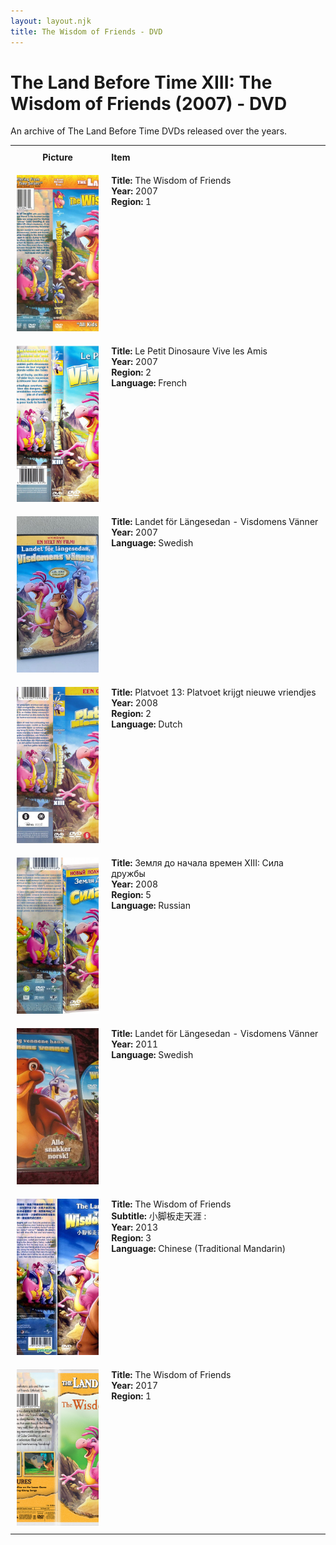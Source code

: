 ```yaml
---
layout: layout.njk
title: The Wisdom of Friends - DVD
---
```


# The Land Before Time XIII: The Wisdom of Friends (2007) - DVD

An archive of The Land Before Time DVDs released over the years.

<div class="table-wrapper">
  <div class="responsive-row">
<table>
  <tr>
    <th style="width:20%; vertical-align:top; padding:10px;">
      <strong>Picture</strong>
    </th>
    <th style="text-align: left; padding:10px;">
      <strong>Item</strong>
    </th>
  </tr>

  <tr>
    <td style="width:30%; text-align: center; vertical-align:top; padding:10px;">
      <a href="/images/media/dvd/13/wisdomoffriends-2007-r1_orig.jpg" data-lightbox="books" data-title="The Wisdom of Friends">
        <div class="img-box">
          <img loading="lazy" src="/images/media/dvd/13/wisdomoffriends-2007-r1_orig.jpg" alt="The Wisdom of Friends" style="height:250px; object-fit:cover;" />
        </div>
      </a>
    </td>
    <td style="vertical-align:top; padding:10px;">
      <strong>Title:</strong> The Wisdom of Friends<br/>
      <strong>Year:</strong> 2007<br/>
      <strong>Region:</strong> 1<br/>
    </td>
  </tr>
<tr>
    <td style="width:30%; text-align: center; vertical-align:top; padding:10px;">
      <a href="/images/media/dvd/13/le-petit-dinosaure-vol-13-vive-les-amis-11451312052008_orig.jpg" data-lightbox="books" data-title="Le Petit Dinosaure 
Vive les Amis">
        <div class="img-box">
          <img loading="lazy" src="/images/media/dvd/13/le-petit-dinosaure-vol-13-vive-les-amis-11451312052008_orig.jpg" alt="Le Petit Dinosaure 
Vive les Amis" style="height:250px; object-fit:cover;" />
        </div>
      </a>
    </td>
    <td style="vertical-align:top; padding:10px;">
      <strong>Title:</strong> Le Petit Dinosaure 
Vive les Amis<br/>
      <strong>Year:</strong> 2007<br/>
      <strong>Region:</strong> 2<br/>
      <strong>Language:</strong> French<br/>
    </td>
  </tr>

<tr>
    <td style="width:30%; text-align: center; vertical-align:top; padding:10px;">
      <a href="/images/media/dvd/13/lbt13-sv.jpg" data-lightbox="books" data-title="Landet för Längesedan - Visdomens Vänner">
        <div class="img-box">
          <img loading="lazy" src="/images/media/dvd/13/lbt13-sv.jpg" alt="Landet för Längesedan - Visdomens Vänner" style="height:250px; object-fit:cover;" />
        </div>
      </a>
    </td>
    <td style="vertical-align:top; padding:10px;">
      <strong>Title:</strong> Landet för Längesedan - Visdomens Vänner<br/>
      <strong>Year:</strong> 2007<br/>
      <strong>Language:</strong> Swedish<br/>
    </td>
  </tr>


<tr>
    <td style="width:30%; text-align: center; vertical-align:top; padding:10px;">
      <a href="/images/media/dvd/13/platvoet-en-zijn-vriendjes-platvoet-krijgt-nieuwe-vriendjes-dvd-nl_orig.jpg" data-lightbox="books" data-title="Platvoet 13: Platvoet krijgt nieuwe vriendjes">
        <div class="img-box">
          <img loading="lazy" src="/images/media/dvd/13/platvoet-en-zijn-vriendjes-platvoet-krijgt-nieuwe-vriendjes-dvd-nl_orig.jpg" alt="Platvoet 13: Platvoet krijgt nieuwe vriendjes" style="height:250px; object-fit:cover;" />
        </div>
      </a>
    </td>
    <td style="vertical-align:top; padding:10px;">
      <strong>Title:</strong> Platvoet 13: Platvoet krijgt nieuwe vriendjes<br/>
      <strong>Year:</strong> 2008<br/>
      <strong>Region:</strong> 2<br/>
      <strong>Language:</strong> Dutch<br/>
    </td>
  </tr>

<tr>
    <td style="width:30%; text-align: center; vertical-align:top; padding:10px;">
      <a href="/images/media/dvd/13/russianlbt13dvd_orig.jpg" data-lightbox="books" data-title="Земля до начала времен XIII: Сила дружбы">
        <div class="img-box">
          <img loading="lazy" src="/images/media/dvd/13/russianlbt13dvd_orig.jpg" alt="Земля до начала времен XIII: Сила дружбы" style="height:250px; object-fit:cover;" />
        </div>
      </a>
    </td>
    <td style="vertical-align:top; padding:10px;">
      <strong>Title:</strong> Земля до начала времен XIII: Сила дружбы<br/>
      <strong>Year:</strong> 2008<br/>
      <strong>Region:</strong> 5<br/>
      <strong>Language:</strong> Russian<br/>
    </td>
  </tr>

  <tr>
    <td style="width:30%; text-align: center; vertical-align:top; padding:10px;">
      <a href="/images/media/dvd/13/lbt13-sv-2011.jpg" data-lightbox="books" data-title="Landet för Längesedan - Visdomens Vänner">
        <div class="img-box">
          <img loading="lazy" src="/images/media/dvd/13/lbt13-sv-2011.jpg" alt="Landet för Längesedan - Visdomens Vänner" style="height:250px; object-fit:cover;" />
        </div>
      </a>
    </td>
    <td style="vertical-align:top; padding:10px;">
      <strong>Title:</strong> Landet för Längesedan - Visdomens Vänner<br/>
      <strong>Year:</strong> 2011<br/>
      <strong>Language:</strong> Swedish<br/>
    </td>
  </tr>


<tr>
    <td style="width:30%; text-align: center; vertical-align:top; padding:10px;">
      <a href="/images/media/dvd/13/chinese-version-lbt-13-dvd_orig.png" data-lightbox="books" data-title="The Wisdom of Friends">
        <div class="img-box">
          <img loading="lazy" src="/images/media/dvd/13/chinese-version-lbt-13-dvd_orig.png" alt="The Wisdom of Friends" style="height:250px; object-fit:cover;" />
        </div>
      </a>
    </td>
    <td style="vertical-align:top; padding:10px;">
      <strong>Title:</strong> The Wisdom of Friends<br/>
      <strong>Subtitle:</strong> 小脚板走天涯 :<br/>
      <strong>Year:</strong> 2013<br/>
      <strong>Region:</strong> 3<br/>
      <strong>Language:</strong> Chinese (Traditional Mandarin)<br/>
    </td>
  </tr>


<tr>
    <td style="width:30%; text-align: center; vertical-align:top; padding:10px;">
      <a href="/images/media/dvd/13/lbt13-from2017_orig.png" data-lightbox="books" data-title="The Wisdom of Friends">
        <div class="img-box">
          <img loading="lazy" src="/images/media/dvd/13/lbt13-from2017_orig.png" alt="The Wisdom of Friends" style="height:250px; object-fit:cover;" />
        </div>
      </a>
    </td>
    <td style="vertical-align:top; padding:10px;">
      <strong>Title:</strong> The Wisdom of Friends<br/>
      <strong>Year:</strong> 2017<br/>
      <strong>Region:</strong> 1<br/>
    </td>
  </tr>


</table>
</div>
</div>